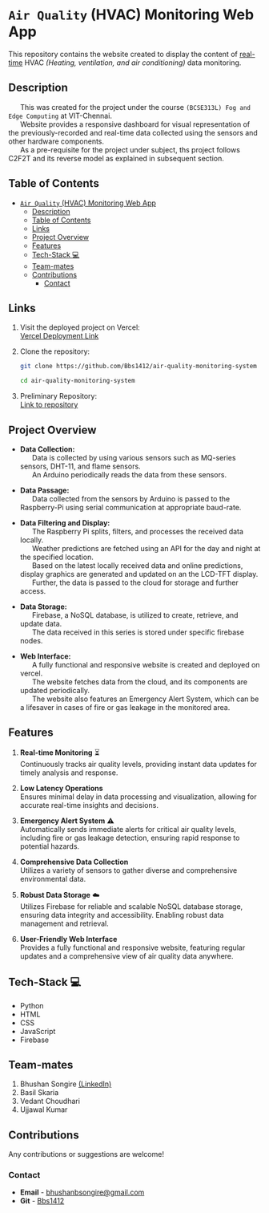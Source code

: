 # `Air Quality` (HVAC) Monitoring Web App

<!-- <hr> -->

This repository contains the website created to display the content of <u>real-time</u> HVAC <i>(Heating, ventilation, and air conditioning)</i> data monitoring.

## Description
&nbsp; &nbsp; &nbsp;
This was created for the project under the course `(BCSE313L) Fog and Edge Computing` at VIT-Chennai.  
&nbsp; &nbsp; &nbsp;
Website provides a responsive dashboard for visual representation of the previously-recorded and real-time data collected using the sensors and other hardware components.  
&nbsp; &nbsp; &nbsp;
As a pre-requisite for the project under subject, ths project follows C2F2T and its reverse model as explained in subsequent section.


## Table of Contents

- [`Air Quality` (HVAC) Monitoring Web App](#air-quality-hvac-monitoring-web-app)
  - [Description](#description)
  - [Table of Contents](#table-of-contents)
  - [Links](#links)
  - [Project Overview](#project-overview)
  - [Features](#features)
  - [Tech-Stack 💻](#tech-stack-)
  - [Team-mates](#team-mates)
  - [Contributions](#contributions)
    - [Contact](#contact)

## Links

1. Visit the deployed project on Vercel:  
    [Vercel Deployment Link](https://airqualitybbs.vercel.app/)

2. Clone the repository:
    ```bash
    git clone https://github.com/Bbs1412/air-quality-monitoring-system

    cd air-quality-monitoring-system
    ```

3. Preliminary Repository:  
    [Link to repository](https://github.com/Basilskar/air-quality-monitoring-system)

## Project Overview

   * **Data Collection:**  
        &nbsp; &nbsp; &nbsp;
        Data is collected by using various sensors such as MQ-series sensors, DHT-11, and flame sensors.  
        &nbsp; &nbsp; &nbsp;
        An Arduino periodically reads the data from these sensors.

   *  **Data Passage:**  
        &nbsp; &nbsp; &nbsp;
        Data collected from the sensors by Arduino is passed to the Raspberry-Pi using serial communication at appropriate baud-rate.

   * **Data Filtering and Display:**  
        &nbsp; &nbsp; &nbsp;
        The Raspberry Pi splits, filters, and processes the received data locally.  
        &nbsp; &nbsp; &nbsp;
        Weather predictions are fetched using an API for the day and night at the specified location.  
        &nbsp; &nbsp; &nbsp;
        Based on the latest locally received data and online predictions, display graphics are generated and updated on an the LCD-TFT display.  
        &nbsp; &nbsp; &nbsp;
        Further, the data is passed to the cloud for storage and further access.

   * **Data Storage:**  
        &nbsp; &nbsp; &nbsp;
        Firebase, a NoSQL database, is utilized to create, retrieve, and update data.  
        &nbsp; &nbsp; &nbsp;
        The data received in this series is stored under specific firebase nodes.

   * **Web Interface:**  
        &nbsp; &nbsp; &nbsp;
        A fully functional and responsive website is created and deployed on vercel.  
        &nbsp; &nbsp; &nbsp;
        The website fetches data from the cloud, and its components are updated periodically.  
        &nbsp; &nbsp; &nbsp;
        The website also features an Emergency Alert System, which can be a lifesaver in cases of fire or gas leakage in the monitored area.


## Features

   1. **Real-time Monitoring** ⏳  
      Continuously tracks air quality levels, providing instant data updates for timely analysis and response.

   1. **Low Latency Operations**   
      Ensures minimal delay in data processing and visualization, allowing for accurate real-time insights and decisions.
      
   1. **Emergency Alert System** ⚠️  
      Automatically sends immediate alerts for critical air quality levels, including fire or gas leakage detection, ensuring rapid response to potential hazards.

   1. **Comprehensive Data Collection**  
      Utilizes a variety of sensors to gather diverse and comprehensive environmental data.

   1. **Robust Data Storage** ☁️  
      Utilizes Firebase for reliable and scalable NoSQL database storage, ensuring data integrity and accessibility. Enabling robust data management and retrieval.

   1. **User-Friendly Web Interface**  
       Provides a fully functional and responsive website, featuring regular updates and a comprehensive view of air quality data anywhere.


## Tech-Stack 💻
   - Python
   - HTML
   - CSS
   - JavaScript
   - Firebase
   <!-- - NodeJS (partly) -->

## Team-mates 

   1. Bhushan Songire [(LinkedIn)](linkedin.co/in/bhushan-songire)
   2. Basil Skaria
   3. Vedant Choudhari
   4. Ujjawal Kumar
  
## Contributions  

   Any contributions or suggestions are welcome! 

### Contact

   - **Email** - [bhushanbsongire@gmail.com](bhushanbsongire@gmail.com)
   - **Git** - [Bbs1412](https://github.com/Bbs1412/)


<!-- ## Acknowledgments -->
   <!-- - Thanks to .. for ... -->

